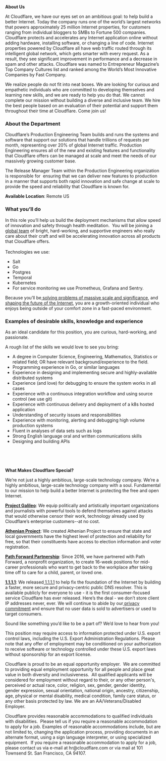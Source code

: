 <div class="content-intro">
	<div><strong>About Us</strong></div>
	<div>
		<p><span style="font-weight: 400;">At Cloudflare, we have our eyes set on an ambitious goal: to help build a better Internet. Today the company runs one of the world’s largest networks that powers approximately 25 million Internet properties, for customers ranging from individual bloggers to SMBs to Fortune 500 companies. Cloudflare protects and accelerates any Internet application online without adding hardware, installing software, or changing a line of code. Internet properties powered by Cloudflare all have web traffic routed through its intelligent global network, which gets smarter with every request. As a result, they see significant improvement in performance and a decrease in spam and other attacks. Cloudflare was named to Entrepreneur Magazine’s Top Company Cultures list and ranked among the World’s Most Innovative Companies by Fast Company.</span><span style="font-weight: 400;">&nbsp;</span></p>
		<p><span style="font-weight: 400;">We realize people do not fit into neat boxes. We are looking for curious and empathetic individuals who are committed to developing themselves and learning new skills, and we are ready to help you do that. We cannot complete our mission without building a diverse and inclusive team. We hire the best people based on an evaluation of their potential and support them throughout their time at Cloudflare. Come join us!&nbsp;</span></p>
	</div>
</div>
<h3><strong>About the Department</strong></h3>
<p>Cloudflare’s Production Engineering Team builds and runs the systems and software that support our solutions that handle trillions of requests per month, representing over 20% of global Internet traffic. Production Engineering ensures all of the new and existing features and functionality that Cloudflare offers can be managed at scale and meet the needs of our massively growing customer base.</p>
<p>The Release Manager Team within the Production Engineering organization is responsible for&nbsp; ensuring that we can deliver new features to production in a manner that supports both rapid innovation and safe change at scale to provide the speed and reliability that Cloudflare is known for.</p>
<p><strong>Available Location</strong>: Remote US</p>
<h3><strong>What you’ll do</strong></h3>
<p>In this role you’ll help us build the deployment mechanisms that allow speed of innovation and safety through health meditation.&nbsp; You will be joining a<a href="https://blog.cloudflare.com/cloudflares-first-year-in-lisbon/"> global team</a> of bright, hard-working, and supportive engineers who really care about their craft and will be accelerating innovation across all products that Cloudflare offers.<br><br>Technologies we use:</p>
<ul>
	<li>Salt</li>
	<li>Go</li>
	<li>Postgres</li>
	<li>Temporal</li>
	<li>Kubernetes</li>
	<li>For service monitoring we use Prometheus, Grafana and Sentry.</li>
</ul>
<p>Because you’ll be<a href="https://blog.cloudflare.com/gateway-swg/"> solving problems of massive scale and significance</a>, and<a href="https://blog.cloudflare.com/solarwinds-orion-compromise-trend-data/"> shaping the future of the Internet</a>, you are a growth-oriented individual who enjoys being outside of your comfort zone in a fast-paced environment.</p>
<h3><strong>Examples of desirable skills, knowledge and experience</strong></h3>
<p>As an ideal candidate for this position, you are curious, hard-working, and passionate.</p>
<p>A rough list of the skills we would love to see you bring:</p>
<ul>
	<li>A degree in Computer Science, Engineering, Mathematics, Statistics or related field; OR have relevant background/experience to the field.</li>
	<li>Programming experience in Go, or similar languages</li>
	<li>Experience in designing and implementing secure and highly-available distributed systems</li>
	<li>Experience (and love) for debugging to ensure the system works in all cases</li>
	<li>Experience with a continuous integration workflow and using source control (we use git)</li>
	<li>Experience with continuous delivery and deployment of a k8s hosted application</li>
	<li>​​Understanding of security issues and responsibilities</li>
	<li>Experience with monitoring, alerting and debugging high volume production systems</li>
	<li>Fluent in analyses of data sets such as logs</li>
	<li>Strong English language oral and written communications skills</li>
	<li>Designing and building APIs</li>
</ul>
<p>&nbsp;</p>
<p>&nbsp;</p>
<div class="content-conclusion">
	<p><strong>What Makes Cloudflare Special?</strong></p>
	<p><span style="font-weight: 400;">We’re not just a highly ambitious, large-scale technology company. We’re a highly ambitious, large-scale technology company with a soul. Fundamental to our mission to help build a better Internet is protecting the free and open Internet.</span></p>
	<p><a href="https://blog.cloudflare.com/protecting-free-expression-online/"><strong>Project Galileo</strong></a><span style="font-weight: 400;">: We equip politically and artistically important organizations and journalists with powerful tools to defend themselves against attacks that would otherwise censor their work, technology already used by Cloudflare’s enterprise customers--at no cost.</span></p>
	<p><strong><a href="https://www.cloudflare.com/athenian/">Athenian Project</a></strong><span style="font-weight: 400;">: We created Athenian Project to ensure that state and local governments have the highest level of protection and reliability for free, so that their constituents have access to election information and voter registration.</span></p>
	<p><a href="https://blog.cloudflare.com/tag/path-forward/"><strong>Path Forward Partnership</strong></a><span style="font-weight: 400;">: Since 2016, we have partnered with Path Forward, a nonprofit organization, to create 16-week positions for mid-career professionals who want to get back to the workplace after taking time off to care for a child, parent, or loved one.</span></p>
	<p><a href="https://1.1.1.1/"><strong>1.1.1.1</strong></a><span style="font-weight: 400;">: We released</span><a href="https://1.1.1.1/"> <span style="font-weight: 400;">1.1.1.1</span></a><span style="font-weight: 400;"> to help fix the foundation of the Internet by building a faster, more secure and privacy-centric public DNS resolver. This is available publicly for everyone to use - it is the first consumer-focused service Cloudflare has ever released. Here’s the deal - we don’t store client IP addresses never, ever. We will continue to abide by our</span><a href="https://developers.cloudflare.com/1.1.1.1/privacy/public-dns-resolver"> privacy commitment</a><span style="font-weight: 400;"> and ensure that no user data is sold to advertisers or used to target consumers.</span></p>
	<p><span style="font-weight: 400;">Sound like something you’d like to be a part of? We’d love to hear from you!</span></p>
	<p><span style="font-weight: 400;">This position may require access to information protected under U.S. export control laws, including the U.S. Export Administration Regulations. Please note that any offer of employment may be conditioned on your authorization to receive software or technology controlled under these U.S. export laws without sponsorship for an export license.</span></p>
	<p><span style="font-weight: 400;">Cloudflare is proud to be an equal opportunity employer. &nbsp;We are committed to providing equal employment opportunity for all people and place great value in both diversity and inclusiveness. &nbsp;All qualified applicants will be considered for employment without regard to their, or any other person's, perceived or actual</span> <span style="font-weight: 400;">race, color, religion, sex, gender, gender identity, gender expression, sexual orientation, national origin, ancestry, citizenship, age, physical or mental disability, medical condition, family care status, or any other basis protected by law. </span><span style="font-weight: 400;">We are an AA/Veterans/Disabled Employer.</span></p>
	<p><span style="font-weight: 400;">Cloudflare provides reasonable accommodations to qualified individuals with disabilities. &nbsp;Please tell us if you require a reasonable accommodation to apply for a job. Examples of reasonable accommodations include, but are not limited to, changing the application process, providing documents in an alternate format, using a sign language interpreter, or using specialized equipment. &nbsp;If you require a reasonable accommodation to apply for a job, please contact us via e-mail at </span><span style="font-weight: 400;">hr@cloudflare.com</span><span style="font-weight: 400;"> or via mail at 101 Townsend St. San Francisco, CA 94107.</span></p>
</div>